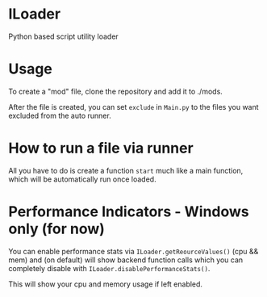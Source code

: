 # ILoader
Python based script utility loader


# Usage

To create a "mod" file, clone the repository and add it to ./mods.

After the file is created, you can set `exclude` in `Main.py` to the files you want excluded from the auto runner.

# How to run a file via runner

All you have to do is create a function `start` much like a main function, which will be automatically run once loaded.

# Performance Indicators - Windows only (for now)

You can enable performance stats via `ILoader.getReourceValues()` (cpu && mem) and (on default) will show backend function calls which you can completely disable with  `ILoader.disablePerformanceStats()`.

This will show your cpu and memory usage if left enabled.
